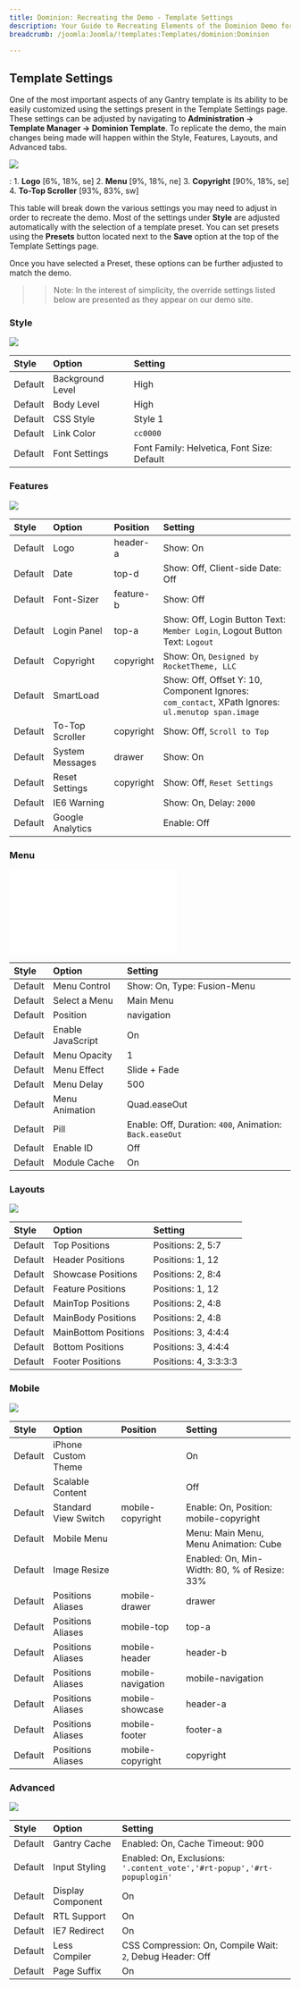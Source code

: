 ```yaml
---
title: Dominion: Recreating the Demo - Template Settings
description: Your Guide to Recreating Elements of the Dominion Demo for Joomla
breadcrumb: /joomla:Joomla/!templates:Templates/dominion:Dominion

---
```


Template Settings
-----
One of the most important aspects of any Gantry template is its ability to be easily customized using the settings present in the Template Settings page. These settings can be adjusted by navigating to **Administration -> Template Manager -> Dominion Template**. To replicate the demo, the main changes being made will happen within the Style, Features, Layouts, and Advanced tabs.

![][template2]

:   1. **Logo** [6%, 18%, se]
    2. **Menu** [9%, 18%, ne]
    3. **Copyright** [90%, 18%, se]
    4. **To-Top Scroller** [93%, 83%, sw]


This table will break down the various settings you may need to adjust in order to recreate the demo. Most of the settings under **Style** are adjusted automatically with the selection of a template preset. You can set presets using the **Presets** button located next to the **Save** option at the top of the Template Settings page.

Once you have selected a Preset, these options can be further adjusted to match the demo.

>> Note: In the interest of simplicity, the override settings listed below are presented as they appear on our demo site.

### Style

![][styles]

| Style       | Option           | Setting                                    |
| :---------- | :----------      | :----------                                |
| Default     | Background Level | High                                       |
| Default     | Body Level       | High                                       |
| Default     | CSS Style        | Style 1                                    |
| Default     | Link Color       | `cc0000`                                   |
| Default     | Font Settings    | Font Family: Helvetica, Font Size: Default |

### Features

![][features]

| Style       | Option           | Position    | Setting                                                                                           |
| :---------- | :----------      | :---------- | :----------                                                                                       |
| Default     | Logo             | header-a    | Show: On                                                                                          |
| Default     | Date             | top-d       | Show: Off, Client-side Date: Off                                                                  |
| Default     | Font-Sizer       | feature-b   | Show: Off                                                                                         |
| Default     | Login Panel      | top-a       | Show: Off, Login Button Text: `Member Login`, Logout Button Text: `Logout`                        |
| Default     | Copyright        | copyright   | Show: On, `Designed by RocketTheme, LLC`                                                          |
| Default     | SmartLoad        |             | Show: Off, Offset Y: 10, Component Ignores: `com_contact`, XPath Ignores: `ul.menutop span.image` |
| Default     | To-Top Scroller  | copyright   | Show: Off, `Scroll to Top`                                                                        |
| Default     | System Messages  | drawer      | Show: On                                                                                          |
| Default     | Reset Settings   | copyright   | Show: Off, `Reset Settings`                                                                       |
| Default     | IE6 Warning      |             | Show: On, Delay: `2000`                                                                           |
| Default     | Google Analytics |             | Enable: Off                                                                                       |

### Menu

![][menu]

| Style       | Option            | Setting                                                 |
| :---------- | :----------       | :----------                                             |
| Default     | Menu Control      | Show: On, Type: Fusion-Menu                             |
| Default     | Select a Menu     | Main Menu                                               |
| Default     | Position          | navigation                                              |
| Default     | Enable JavaScript | On                                                      |
| Default     | Menu Opacity      | 1                                                       |
| Default     | Menu Effect       | Slide + Fade                                            |
| Default     | Menu Delay        | 500                                                     |
| Default     | Menu Animation    | Quad.easeOut                                            |
| Default     | Pill              | Enable: Off, Duration: `400`, Animation: `Back.easeOut` |
| Default     | Enable ID         | Off                                                     |
| Default     | Module Cache      | On                                                      |

### Layouts

![][layouts]

| Style       | Option               | Setting               |
| :---------- | :----------          | :----------           |
| Default     | Top Positions        | Positions: 2, 5:7     |
| Default     | Header Positions     | Positions: 1, 12      |
| Default     | Showcase Positions   | Positions: 2, 8:4     |
| Default     | Feature Positions    | Positions: 1, 12      |
| Default     | MainTop Positions    | Positions: 2, 4:8     |
| Default     | MainBody Positions   | Positions: 2, 4:8     |
| Default     | MainBottom Positions | Positions: 3, 4:4:4   |
| Default     | Bottom Positions     | Positions: 3, 4:4:4   |
| Default     | Footer Positions     | Positions: 4, 3:3:3:3 |

### Mobile

![][mobile]

| Style       | Option               | Position          | Setting                                      |
| :---------- | :----------          | :----------       | :----------                                  |
| Default     | iPhone Custom Theme  |                   | On                                           |
| Default     | Scalable Content     |                   | Off                                          |
| Default     | Standard View Switch | mobile-copyright  | Enable: On, Position: mobile-copyright       |
| Default     | Mobile Menu          |                   | Menu: Main Menu, Menu Animation: Cube        |
| Default     | Image Resize         |                   | Enabled: On, Min-Width: 80, % of Resize: 33% |
| Default     | Positions Aliases    | mobile-drawer     | drawer                                       |
| Default     | Positions Aliases    | mobile-top        | top-a                                        |
| Default     | Positions Aliases    | mobile-header     | header-b                                     |
| Default     | Positions Aliases    | mobile-navigation | mobile-navigation                            |
| Default     | Positions Aliases    | mobile-showcase   | header-a                                     |
| Default     | Positions Aliases    | mobile-footer     | footer-a                                     |
| Default     | Positions Aliases    | mobile-copyright  | copyright                                    |

### Advanced

![][advanced]

|  Style  |       Option      |                                 Setting                                 |
| :------ | :---------------- | :---------------------------------------------------------------------- |
| Default | Gantry Cache      | Enabled: On, Cache Timeout: 900                                         |
| Default | Input Styling     | Enabled: On, Exclusions: `'.content_vote','#rt-popup','#rt-popuplogin'` |
| Default | Display Component | On                                                                      |
| Default | RTL Support       | On                                                                      |
| Default | IE7 Redirect      | On                                                                      |
| Default | Less Compiler     | CSS Compression: On, Compile Wait: `2`, Debug Header: Off               |
| Default | Page Suffix       | On                                                                      |

[menu]: ../../start/menu.md
[Style]: http://www.gantry-framework.org/documentation/joomla/configure
[template2]: assets/dominion2.jpeg
[styles]: assets/setstyle.jpeg
[features]: assets/setfeatures.png
[menu]: assets/setmenu.jpeg
[layouts]: assets/setlayouts.jpeg
[mobile]: assets/setmobile.jpeg
[advanced]: assets/setadvanced.jpg
